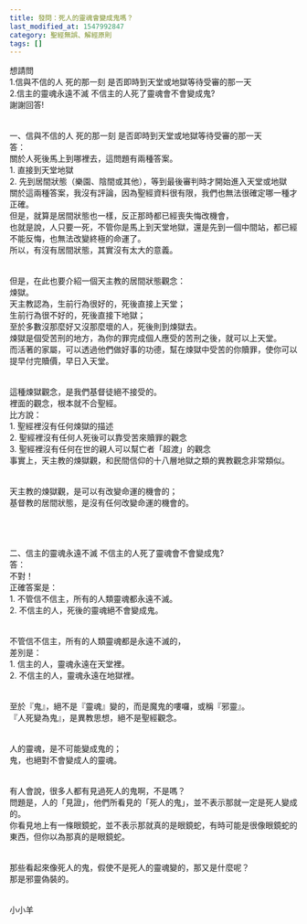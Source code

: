 ```yaml
---
title: 發問：死人的靈魂會變成鬼嗎？
last_modified_at: 1547992847
category: 聖經無誤、解經原則
tags: []
---
```


想請問<br>1.信與不信的人 死的那一刻 是否即時到天堂或地獄等待受審的那一天<br>2.信主的靈魂永遠不滅 不信主的人死了靈魂會不會變成鬼?<br>謝謝回答!<br><!--more--><br><br>一、信與不信的人 死的那一刻 是否即時到天堂或地獄等待受審的那一天<br>答：<br>關於人死後馬上到哪裡去，這問題有兩種答案。<br>1. 直接到天堂地獄<br>2. 先到居間狀態（樂園、陰間或其他），等到最後審判時才開始進入天堂或地獄<br>關於這兩種答案，我沒有評論，因為聖經資料很有限，我們也無法很確定哪一種才正確。<br>但是，就算是居間狀態也一樣，反正那時都已經喪失悔改機會，<br>也就是說，人只要一死，不管你是馬上到天堂地獄，還是先到一個中間站，都已經不能反悔，也無法改變終極的命運了。<br>所以，有沒有居間狀態，其實沒有太大的意義。<br><br><br>但是，在此也要介紹一個天主教的居間狀態觀念：<br>煉獄。<br>天主教認為，生前行為很好的，死後直接上天堂；<br>生前行為很不好的，死後直接下地獄；<br>至於多數沒那麼好又沒那麼壞的人，死後則到煉獄去。<br>煉獄是個受苦刑的地方，為你的罪完成個人應受的苦刑之後，就可以上天堂。<br>而活著的家屬，可以透過他們做好事的功德，幫在煉獄中受苦的你贖罪，使你可以提早付完贖價，早日入天堂。<br><br><br>這種煉獄觀念，是我們基督徒絕不接受的。<br>裡面的觀念，根本就不合聖經。<br>比方說：<br>1. 聖經裡沒有任何煉獄的描述<br>2. 聖經裡沒有任何人死後可以靠受苦來贖罪的觀念<br>3. 聖經裡沒有任何在世的親人可以幫亡者「超渡」的觀念<br>事實上，天主教的煉獄觀，和民間信仰的十八層地獄之類的異教觀念非常類似。<br><br><br>天主教的煉獄觀，是可以有改變命運的機會的；<br>基督教的居間狀態，是沒有任何改變命運的機會的。<br><br><br><br><br>二、信主的靈魂永遠不滅 不信主的人死了靈魂會不會變成鬼?<br>答：<br>不對！<br>正確答案是：<br>1. 不管信不信主，所有的人類靈魂都永遠不滅。<br>2. 不信主的人，死後的靈魂絕不會變成鬼。<br><br><br>不管信不信主，所有的人類靈魂都是永遠不滅的，<br>差別是：<br>1. 信主的人，靈魂永遠在天堂裡。<br>2. 不信主的人，靈魂永遠在地獄裡。<br><br><br>至於『鬼』，絕不是『靈魂』變的，而是魔鬼的嘍囉，或稱『邪靈』。<br>『人死變為鬼』，是異教思想，絕不是聖經觀念。<br><br><br>人的靈魂，是不可能變成鬼的；<br>鬼，也絕對不會變成人的靈魂。<br><br><br>有人會說，很多人都有見過死人的鬼啊，不是嗎？<br>問題是，人的「見證」，他們所看見的「死人的鬼」，並不表示那就一定是死人變成的。<br>你看見地上有一條眼鏡蛇，並不表示那就真的是眼鏡蛇，有時可能是很像眼鏡蛇的東西，但你以為那真的是眼鏡蛇。<br><br><br>那些看起來像死人的鬼，假使不是死人的靈魂變的，那又是什麼呢？<br>那是邪靈偽裝的。<br><br><br>小小羊<br>
